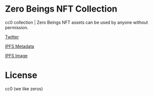 # Zero Beings NFT Collection

cc0 collection | Zero Beings NFT assets can be used by anyone without permission.

[Twitter](https://twitter.com/Zero_beings)

[IPFS Metadata](https://nftstorage.link/ipfs/bafybeidc4mw5k3iyzfz6msc37emanpdocar2dbfwkqmz5xrh7ctcs2htyi)

[IPFS Image](https://nftstorage.link/ipfs/bafybeihvhk34lgwoh42qjkvz6obyeyls3236s5gojjukw3sq6ommg2eaye)

# License

cc0 (we like zeros)
